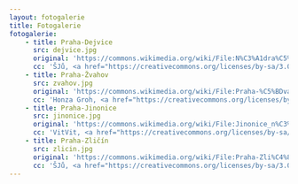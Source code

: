 ```yaml
---
layout: fotogalerie
title: Fotogalerie
fotogalerie:
    - title: Praha-Dejvice
      src: dejvice.jpg
      original: 'https://commons.wikimedia.org/wiki/File:N%C3%A1dra%C5%BE%C3%AD_Praha-Dejvice,_n%C3%A1dra%C5%BEn%C3%AD_budova_(02).jpg'
      cc: 'ŠJů, <a href="https://creativecommons.org/licenses/by-sa/3.0">CC BY-SA 3.0</a>'
    - title: Praha-Žvahov
      src: zvahov.jpg
      original: 'https://commons.wikimedia.org/wiki/File:Praha-%C5%BDvahov,_p%C5%99%C3%ADst%C5%99e%C5%A1ek.jpg'
      cc: 'Honza Groh, <a href="https://creativecommons.org/licenses/by-sa/3.0">CC BY-SA 3.0</a>'
    - title: Praha-Jinonice
      src: jinonice.jpg
      original: 'https://commons.wikimedia.org/wiki/File:Jinonice_n%C3%A1dra%C5%BE%C3%AD_0.jpg'
      cc: 'VitVit, <a href="https://creativecommons.org/licenses/by-sa/4.0/deed.en">CC BY-SA 4.0</a>'
    - title: Praha-Zličín
      src: zlicin.jpg
      original: 'https://commons.wikimedia.org/wiki/File:Praha-Zli%C4%8D%C3%ADn,_n%C3%A1dra%C5%BE%C3%AD_a_Regionova.jpg'
      cc: 'ŠJů, <a href="https://creativecommons.org/licenses/by-sa/3.0">CC BY-SA 3.0</a>'
---
```


